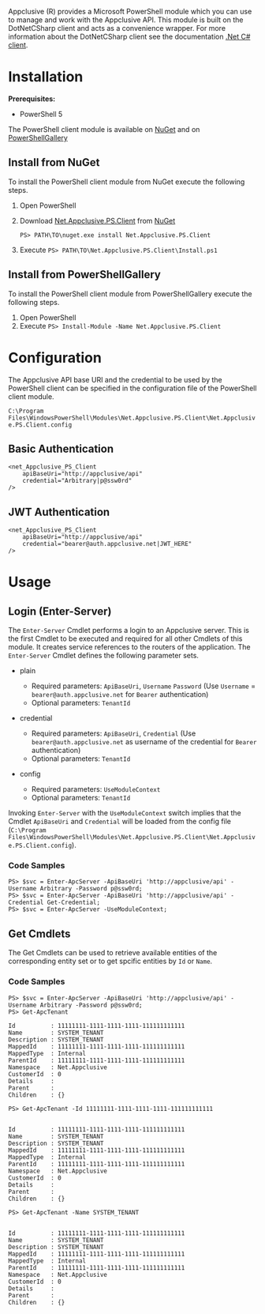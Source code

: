 Appclusive (R) provides a Microsoft PowerShell module which you can use to manage and work with the Appclusive API. This module is built on the DotNetCSharp client and acts as a convenience wrapper. For more information about the DotNetCSharp client see the documentation [.Net C# client](../DotNetCSharp/!index).


# Installation

**Prerequisites:**

* PowerShell 5

The PowerShell client module is available on [NuGet](https://www.nuget.org/packages/Net.Appclusive.PS.Client/) and on [PowerShellGallery](https://www.powershellgallery.com/packages/Net.Appclusive.PS.Client)

## Install from NuGet

To install the PowerShell client module from NuGet execute the following steps.

1. Open PowerShell
1. Download [Net.Appclusive.PS.Client](https://www.nuget.org/packages/Net.Appclusive.PS.Client/) from [NuGet](https://www.nuget.org/)

	`PS> PATH\TO\nuget.exe install Net.Appclusive.PS.Client`

1. Execute `PS> PATH\TO\Net.Appclusive.PS.Client\Install.ps1`

## Install from PowerShellGallery

To install the PowerShell client module from PowerShellGallery execute the following steps.

1. Open PowerShell
1. Execute `PS> Install-Module -Name Net.Appclusive.PS.Client`

# Configuration

The Appclusive API base URI and the credential to be used by the PowerShell client can be specified in the configuration file of the PowerShell client module.

`C:\Program Files\WindowsPowerShell\Modules\Net.Appclusive.PS.Client\Net.Appclusive.PS.Client.config`

## Basic Authentication

	<net_Appclusive_PS_Client
		apiBaseUri="http://appclusive/api"
		credential="Arbitrary|p@ssw0rd"
	/>

## JWT Authentication

	<net_Appclusive_PS_Client
		apiBaseUri="http://appclusive/api"
		credential="bearer@auth.appclusive.net|JWT_HERE"
	/>


# Usage

## Login (Enter-Server)

The `Enter-Server` Cmdlet performs a login to an Appclusive server. This is the first Cmdlet to be executed and required for all other Cmdlets of this module. It creates service references to the routers of the application. The `Enter-Server` Cmdlet defines the following parameter sets. 

* plain

    * Required parameters: `ApiBaseUri`, `Username` `Password` (Use `Username` = `bearer@auth.appclusive.net` for `Bearer` authentication)
    * Optional parameters: `TenantId`

* credential

    * Required parameters: `ApiBaseUri`, `Credential` (Use `bearer@auth.appclusive.net` as username of the credential for `Bearer` authentication)
    * Optional parameters: `TenantId`
  
* config

    * Required parameters: `UseModuleContext`
    * Optional parameters: `TenantId`
  
Invoking `Enter-Server` with the `UseModuleContext` switch implies that the Cmdlet `ApiBaseUri` and `Credential` will be loaded from the config file (`C:\Program Files\WindowsPowerShell\Modules\Net.Appclusive.PS.Client\Net.Appclusive.PS.Client.config`).

### Code Samples

```
PS> $svc = Enter-ApcServer -ApiBaseUri 'http://appclusive/api' -Username Arbitrary -Password p@ssw0rd;
PS> $svc = Enter-ApcServer -ApiBaseUri 'http://appclusive/api' -Credential Get-Credential;
PS> $svc = Enter-ApcServer -UseModuleContext;
```

## Get Cmdlets

The Get Cmdlets can be used to retrieve available entities of the corresponding entity set or to get spcific entities by `Id` or `Name`.

### Code Samples

```
PS> $svc = Enter-ApcServer -ApiBaseUri 'http://appclusive/api' -Username Arbitrary -Password p@ssw0rd;
PS> Get-ApcTenant

Id          : 11111111-1111-1111-1111-111111111111
Name        : SYSTEM_TENANT
Description : SYSTEM_TENANT
MappedId    : 11111111-1111-1111-1111-111111111111
MappedType  : Internal
ParentId    : 11111111-1111-1111-1111-111111111111
Namespace   : Net.Appclusive
CustomerId  : 0
Details     :
Parent      :
Children    : {}

PS> Get-ApcTenant -Id 11111111-1111-1111-1111-111111111111


Id          : 11111111-1111-1111-1111-111111111111
Name        : SYSTEM_TENANT
Description : SYSTEM_TENANT
MappedId    : 11111111-1111-1111-1111-111111111111
MappedType  : Internal
ParentId    : 11111111-1111-1111-1111-111111111111
Namespace   : Net.Appclusive
CustomerId  : 0
Details     :
Parent      :
Children    : {}

PS> Get-ApcTenant -Name SYSTEM_TENANT


Id          : 11111111-1111-1111-1111-111111111111
Name        : SYSTEM_TENANT
Description : SYSTEM_TENANT
MappedId    : 11111111-1111-1111-1111-111111111111
MappedType  : Internal
ParentId    : 11111111-1111-1111-1111-111111111111
Namespace   : Net.Appclusive
CustomerId  : 0
Details     :
Parent      :
Children    : {}
```
